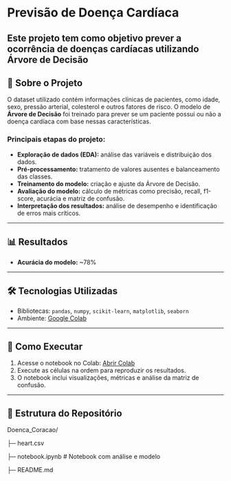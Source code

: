 # Previsão de Doença Cardíaca

Este projeto tem como objetivo **prever a ocorrência de doenças cardíacas** utilizando **Árvore de Decisão**
---

## 🔹 Sobre o Projeto

O dataset utilizado contém informações clínicas de pacientes, como idade, sexo, pressão arterial, colesterol e outros fatores de risco. O modelo de **Árvore de Decisão** foi treinado para prever se um paciente possui ou não a doença cardíaca com base nessas características.

### Principais etapas do projeto:
- **Exploração de dados (EDA):** análise das variáveis e distribuição dos dados.  
- **Pré-processamento:** tratamento de valores ausentes e balanceamento das classes.  
- **Treinamento do modelo:** criação e ajuste da Árvore de Decisão.  
- **Avaliação do modelo:** cálculo de métricas como precisão, recall, f1-score, acurácia e matriz de confusão.  
- **Interpretação dos resultados:** análise de desempenho e identificação de erros mais críticos.

---

## 📊 Resultados

- **Acurácia do modelo:** ~78%  

---

## 🛠 Tecnologias Utilizadas
  
- Bibliotecas: `pandas`, `numpy`, `scikit-learn`, `matplotlib`, `seaborn`  
- Ambiente: [Google Colab](https://colab.research.google.com/drive/1qOy4sVFBzozHf6rp-mkZjzDodMNBPjPs?usp=sharing)

---

## 🚀 Como Executar

1. Acesse o notebook no Colab: [Abrir Colab](https://colab.research.google.com/drive/1qOy4sVFBzozHf6rp-mkZjzDodMNBPjPs?usp=sharing)  
2. Execute as células na ordem para reproduzir os resultados.  
3. O notebook inclui visualizações, métricas e análise da matriz de confusão.

---

## 📂 Estrutura do Repositório
Doenca_Coracao/

├─ heart.csv 

├─ notebook.ipynb # Notebook com análise e modelo

├─ README.md
